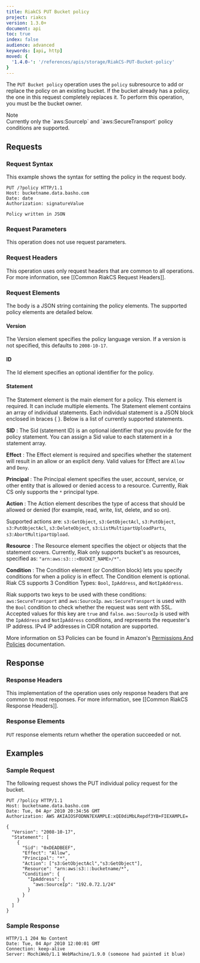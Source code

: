 ```yaml
---
title: RiakCS PUT Bucket policy
project: riakcs
version: 1.3.0+
document: api
toc: true
index: false
audience: advanced
keywords: [api, http]
moved: {
  '1.4.0-': '/references/apis/storage/RiakCS-PUT-Bucket-policy'
}
---
```


The `PUT Bucket policy` operation uses the `policy` subresource to add or replace the policy on an existing bucket. If the bucket already has a policy, the one in this request completely replaces it. To perform this operation, you must be the bucket owner.

<div class="note"><div class="title">Note</div>Currently only the `aws:SourceIp` and `aws:SecureTransport` policy conditions are supported.</div>

## Requests

### Request Syntax

This example shows the syntax for setting the policy in the request body.

```
PUT /?policy HTTP/1.1
Host: bucketname.data.basho.com
Date: date
Authorization: signatureValue

Policy written in JSON
```

### Request Parameters

This operation does not use request parameters.

### Request Headers

This operation uses only request headers that are common to all operations. For more information, see [[Common RiakCS Request Headers]].

### Request Elements

The body is a JSON string containing the policy elements.  The supported policy elements are detailed below.

#### Version
The Version element specifies the policy language version.  If a version is not specified, this defaults to `2008-10-17`.

#### ID
The Id element specifies an optional identifier for the policy.

#### Statement
The Statement element is the main element for a policy. This element is required. It can include multiple elements. The Statement element contains an array of individual statements. Each individual statement is a JSON block enclosed in braces { }.  Below is a list of currently supported statements.

**SID** : The Sid (statement ID) is an optional identifier that you provide for the policy statement. You can assign a Sid value to each statement in a statement array.

**Effect** : The Effect element is required and specifies whether the statement will result in an allow or an explicit deny. Valid values for Effect are `Allow` and `Deny`.

**Principal** : The Principal element specifies the user, account, service, or other entity that is allowed or denied access to a resource.  Currently, Riak CS only supports the `*` principal type.

**Action** : The Action element describes the type of access that should be allowed or denied (for example, read, write, list, delete, and so on).  

Supported actions are: `s3:GetObject`, `s3:GetObjectAcl`, `s3:PutObject`, `s3:PutObjectAcl`, `s3:DeleteObject`, `s3:ListMultipartUploadParts`, `s3:AbortMultipartUpload`.

**Resource** : The Resource element specifies the object or objects that the statement covers.  Currently, Riak only supports bucket's as resources, specified as: `"arn:aws:s3:::<BUCKET_NAME>/*"`.

**Condition** : The Condition element (or Condition block) lets you specify conditions for when a policy is in effect. The Condition element is optional.  Riak CS supports 3 Condition Types: `Bool`, `IpAddress`, and `NotIpAddress`.

Riak supports two keys to be used with these conditions: `aws:SecureTransport` and `aws:SourceIp`.  `aws:SecureTransport` is used with the `Bool` condition to check whether the request was sent with SSL.  Accepted values for this key are `true` and `false`.  `aws:SourceIp` is used with the `IpAddress` and `NotIpAddress` conditions, and represents the requester's IP address.  IPv4 IP addresses in CIDR notation are supported.

More information on S3 Policies can be found in Amazon's [Permissions And Policies](http://docs.aws.amazon.com/IAM/latest/UserGuide/PermissionsAndPolicies.html) documentation.


## Response

### Response Headers

This implementation of the operation uses only response headers that are common to most responses. For more information, see [[Common RiakCS Response Headers]].

### Response Elements

`PUT` response elements return whether the operation succeeded or not.

## Examples

### Sample Request

The following request shows the PUT individual policy request for the bucket.

```
PUT /?policy HTTP/1.1
Host: bucketname.data.basho.com
Date: Tue, 04 Apr 2010 20:34:56 GMT
Authorization: AWS AKIAIOSFODNN7EXAMPLE:xQE0diMbLRepdf3YB+FIEXAMPLE=

{
  "Version": "2008-10-17",
  "Statement": [
    {
      "Sid": "0xDEADBEEF",
      "Effect": "Allow",
      "Principal": "*",
      "Action": ["s3:GetObjectAcl","s3:GetObject"],
      "Resource": "arn:aws:s3:::bucketname/*",
      "Condition": {
        "IpAddress": {
          "aws:SourceIp": "192.0.72.1/24"
        }
      }
    }
  ]
}
```

### Sample Response

```
HTTP/1.1 204 No Content
Date: Tue, 04 Apr 2010 12:00:01 GMT
Connection: keep-alive
Server: MochiWeb/1.1 WebMachine/1.9.0 (someone had painted it blue)
```

